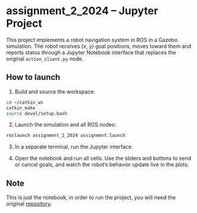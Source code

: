 # assignment_2_2024 – Jupyter Project

This project implements a robot navigation system in ROS in a Gazebo simulation.
The robot receives (x, y) goal positions, moves toward them and reports status through a Jupyter Notebook interface that replaces the original `action_client.py` node.

## How to launch

1. Build and source the workspace:

```bash
cd ~/catkin_ws
catkin_make
source devel/setup.bash
```

2. Launch the simulation and all ROS nodes:

```bash
roslaunch assignment_2_2024 assignment.launch
```

3. In a separate terminal, run the Jupyter interface:

4. Open the notebook and run all cells. Use the sliders and buttons to send or cancel goals, and watch the robot’s behavior update live in the plots.

## Note
This is just the notebook, in order to run the project, you will need the original [repository](https://github.com/6Naira6/Assignment_2_2024).
